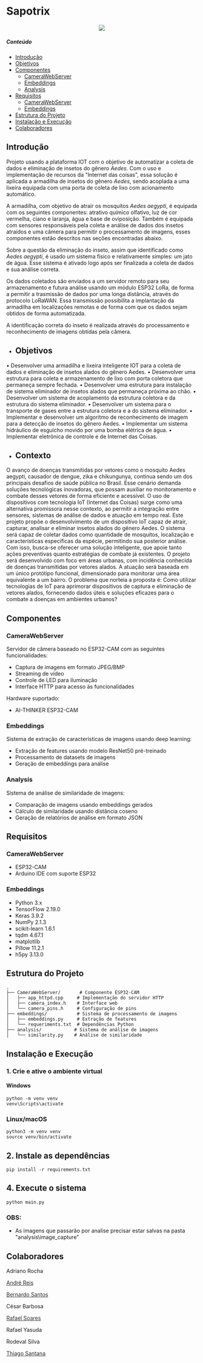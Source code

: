 # Sapotrix

<p align="center">
  <img src="https://github.com/user-attachments/assets/d0a6df97-147d-4331-b3b9-9aeb189af21c" />
</p>

##### Conteúdo
- [Introdução](#intro)
- [Objetivos](#obj)
- [Componentes](#componentes)
  * [CameraWebServer](#cam)
  * [Embeddings](#embeddings)
  * [Analysis](#analysis)
- [Requisitos](#req)
  * [CameraWebServer](#camreq)
  * [Embeddings](#embreq)
- [Estrutura do Projeto](#estrutura)
- [Instalação e Execução](#install)
- [Colaboradores](#colab)


<a name="intro"></a>
## Introdução

Projeto usando a plataforma IOT com o objetivo de automatizar a coleta de dados e eliminação de insetos do gênero _Aedes_. Com o uso e implementação de recursos da "Internet das coisas", essa solução é aplicada a armadilha de insetos do gênero _Aedes_, sendo acoplada a uma lixeira equipada com uma porta de coleta de lixo com acionamento automático.

A armadilha, com objetivo de atrair os mosquitos _Aedes aegypti_, é equipada com os seguintes componentes: atrativo químico olfativo, luz de cor vermelha, ciano e laranja, água e base de oviposição. Também é equipada com sensores responsáveis pela coleta e análise de dados dos insetos atraídos e uma câmera para permitir o processamento de imagens, esses componentes estão descritos nas seções encontradas abaixo.

Sobre a questão da eliminação do inseto, assim que identificado como _Aedes aegypti_, é usado um sistema físico e relativamente simples: um jato de água. Esse sistema é ativado logo após ser finalizada a coleta de dados e sua análise correta.

Os dados coletados são enviados a um servidor remoto para seu armazenamento e futura análise usando um módulo ESP32 LoRa, de forma a permitir a trasmissão de dados por uma longa distância, através do protocolo LoRaWAN. Essa transmissão possibilita a implantação da armadilha em localizações remotas e de forma com que os dados sejam obtidos de forma automatizada.

A identificação correta do inseto é realizada através do processamento e reconhecimento de imagens obtidas pela câmera.

<a name="obj"></a>
* ## Objetivos

• Desenvolver uma armadilha e lixeira inteligente IOT para a coleta de dados e eliminação de insetos alados do gênero Aedes.
• Desenvolver uma estrutura para coleta e armazenamento de lixo com porta coletora que permaneça sempre fechada.
• Desenvolver uma estrutura para instalação de sistema eliminador de insetos alados que permaneça próxima ao chão.
• Desenvolver um sistema de acoplamento da estrutura coletora e da estrutura do sistema eliminador.
• Desenvolver um sistema para o transporte de gases entre a estrutura coletora e a do sistema eliminador.
• Implementar e desenvolver um algoritmo de reconhecimento de imagem para a detecção de insetos do gênero Aedes.
• Implementar um sistema hidráulico de esguicho movido por uma bomba elétrica de água.
• Implementar eletrônica de controle e de Internet das Coisas.

<a name="Cont"></a>
* ## Contexto

O avanço de doenças transmitidas por vetores como o mosquito Aedes aegypti, causador de dengue, zika e chikungunya, continua sendo um dos principais desafios de saúde pública no Brasil. Esse cenário demanda soluções tecnológicas inovadoras, que possam auxiliar no monitoramento e combate desses vetores de forma eficiente e acessível. O uso de dispositivos com tecnologia IoT (Internet das Coisas) surge como uma alternativa promissora nesse contexto, ao permitir a integração entre sensores, sistemas de análise de dados e atuação em tempo real.
Este projeto propõe o desenvolvimento de um dispositivo IoT capaz de atrair, capturar, analisar e eliminar insetos alados do gênero Aedes. O sistema será capaz de coletar dados como quantidade de mosquitos, localização e características específicas da espécie, permitindo sua posterior análise. Com isso, busca-se oferecer uma solução inteligente, que apoie tanto ações preventivas quanto estratégias de combate já existentes. 
O projeto será desenvolvido com foco em áreas urbanas, com incidência conhecida de doenças transmitidas por vetores alados. A atuação será baseada em um único protótipo funcional, dimensionado para monitorar uma área equivalente a um bairro. O problema que norteia a proposta é: Como utilizar tecnologias de IoT para aprimorar dispositivos de captura e eliminação de vetores alados, fornecendo dados úteis e soluções eficazes para o combate a doenças em ambientes urbanos?

<a name="componentes"></a>
## Componentes

<a name="cam"></a>
### CameraWebServer
Servidor de câmera baseado no ESP32-CAM com as seguintes funcionalidades:
- Captura de imagens em formato JPEG/BMP
- Streaming de vídeo
- Controle de LED para iluminação
- Interface HTTP para acesso às funcionalidades

Hardware suportado:
- AI-THINKER ESP32-CAM


<a name="embeddings"></a>
### Embeddings
Sistema de extração de características de imagens usando deep learning:
- Extração de features usando modelo ResNet50 pré-treinado
- Processamento de datasets de imagens
- Geração de embeddings para análise

<a name="analysis"></a>
### Analysis
Sistema de análise de similaridade de imagens:
- Comparação de imagens usando embeddings gerados
- Cálculo de similaridade usando distância coseno
- Geração de relatórios de análise em formato JSON

<a name="req"></a>
## Requisitos

<a name="camreq"></a>
### CameraWebServer
- ESP32-CAM
- Arduino IDE com suporte ESP32

<a name="embreq"></a>
### Embeddings
- Python 3.x
- TensorFlow 2.19.0
- Keras 3.9.2
- NumPy 2.1.3
- scikit-learn 1.6.1
- tqdm 4.67.1
- matplotlib
- Pillow 11.2.1
- h5py 3.13.0

<a name="estrutura"></a>
## Estrutura do Projeto
```
.
├── CameraWebServer/       # Componente ESP32-CAM
│   ├── app_httpd.cpp     # Implementação do servidor HTTP
│   ├── camera_index.h    # Interface web
│   └── camera_pins.h     # Configuração de pins
├── embeddings/           # Sistema de processamento de imagens
│   ├── embeddings.py     # Extração de features
│   └── requeriments.txt  # Dependências Python
├── analysis/            # Sistema de análise de imagens
│   └── similarity.py    # Análise de similaridade
```

<a name="install"></a>
## Instalação e Execução

### 1. Crie e ative o ambiente virtual

#### Windows
```
python -m venv venv
venv\Scripts\activate
```

### Linux/macOS
```
python3 -m venv venv
source venv/bin/activate
```

## 2. Instale as dependências
```
pip install -r requirements.txt
```

## 4. Execute o sistema
```
python main.py
```

### OBS:
- As imagens que passarão por analise precisar estar salvas na pasta "analysis\image_capture"


<a name="colab"></a>
## Colaboradores

Adriano Rocha

<a href="https://github.com/andrefdrx" target="_blank" style="color: #2f2d2d; text-decoration: underline;">André Reis</a>

<a href="https://github.com/belima93" target="_blank" style="color: #2f2d2d; text-decoration: underline;">Bernardo Santos</a>

César Barbosa

<a href="https://github.com/Rafael-Soares-Dev" target="_blank" style="color: #2f2d2d; text-decoration: underline;">Rafael Soares</a>

Rafael Yasuda

Rodeval Silva

<a href="https://github.com/falkez" target="_blank" style="color: #2f2d2d; text-decoration: underline;">Thiago Santana</a>
